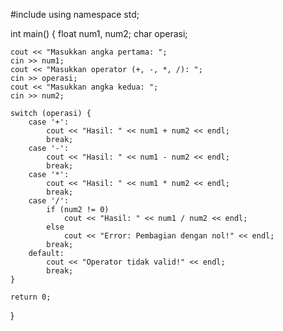 #include <iostream>
using namespace std;

int main() {
    float num1, num2;
    char operasi;

    cout << "Masukkan angka pertama: ";
    cin >> num1;
    cout << "Masukkan operator (+, -, *, /): ";
    cin >> operasi;
    cout << "Masukkan angka kedua: ";
    cin >> num2;

    switch (operasi) {
        case '+':
            cout << "Hasil: " << num1 + num2 << endl;
            break;
        case '-':
            cout << "Hasil: " << num1 - num2 << endl;
            break;
        case '*':
            cout << "Hasil: " << num1 * num2 << endl;
            break;
        case '/':
            if (num2 != 0)
                cout << "Hasil: " << num1 / num2 << endl;
            else
                cout << "Error: Pembagian dengan nol!" << endl;
            break;
        default:
            cout << "Operator tidak valid!" << endl;
            break;
    }

    return 0;
}


